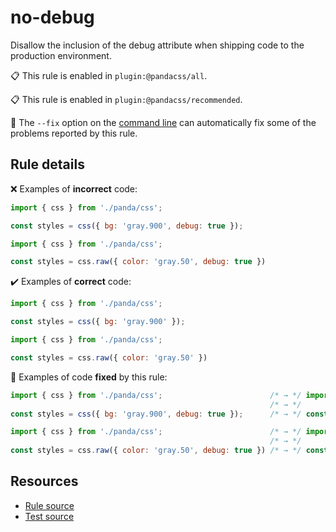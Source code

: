 [//]: # (This file is generated by eslint-docgen. Do not edit it directly.)

# no-debug

Disallow the inclusion of the debug attribute when shipping code to the production environment.

📋 This rule is enabled in `plugin:@pandacss/all`.

📋 This rule is enabled in `plugin:@pandacss/recommended`.

🔧 The `--fix` option on the [command line](https://eslint.org/docs/user-guide/command-line-interface#fixing-problems) can automatically fix some of the problems reported by this rule.

## Rule details

❌ Examples of **incorrect** code:
```js
import { css } from './panda/css';

const styles = css({ bg: 'gray.900', debug: true });

import { css } from './panda/css';

const styles = css.raw({ color: 'gray.50', debug: true })
```

✔️ Examples of **correct** code:
```js
import { css } from './panda/css';

const styles = css({ bg: 'gray.900' });

import { css } from './panda/css';

const styles = css.raw({ color: 'gray.50' })
```

🔧 Examples of code **fixed** by this rule:
```js
import { css } from './panda/css';                        /* → */ import { css } from './panda/css';
                                                          /* → */
const styles = css({ bg: 'gray.900', debug: true });      /* → */ const styles = css({ bg: 'gray.900', });

import { css } from './panda/css';                        /* → */ import { css } from './panda/css';
                                                          /* → */
const styles = css.raw({ color: 'gray.50', debug: true }) /* → */ const styles = css.raw({ color: 'gray.50', })
```

## Resources

* [Rule source](/plugin/src/rules/no-debug.ts)
* [Test source](/tests/no-debug.test.ts)
